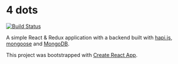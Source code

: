 # 4 dots

[![Build Status](https://travis-ci.org/jSherz/4dots.svg?branch=master)](https://travis-ci.org/jSherz/4dots)

A simple React & Redux application with a backend built with [hapi.js](https://hapijs.com), [mongoose](http://mongoosejs.com/)
and [MongoDB](https://www.mongodb.com/).

This project was bootstrapped with [Create React App](https://github.com/facebookincubator/create-react-app).
